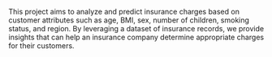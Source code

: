 This project aims to analyze and predict insurance charges based on customer attributes such as age, BMI, sex, number of children, smoking status, and region. By leveraging a dataset of insurance records, we provide insights that can help an insurance company determine appropriate charges for their customers.
